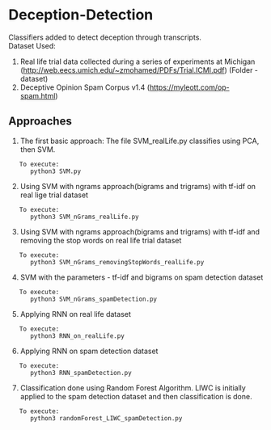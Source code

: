 # Deception-Detection

Classifiers added to detect deception through transcripts.
<br />Dataset Used: 
1. Real life trial data collected during a series of experiments at Michigan (http://web.eecs.umich.edu/~zmohamed/PDFs/Trial.ICMI.pdf) (Folder - dataset)
2. Deceptive Opinion Spam Corpus v1.4 (https://myleott.com/op-spam.html)

## Approaches

1. The first basic approach: The file SVM_realLife.py classifies using PCA, then SVM. 
```
   To execute:
      python3 SVM.py
```

2. Using SVM with ngrams approach(bigrams and trigrams) with tf-idf on real lige trial dataset
```
   To execute:
      python3 SVM_nGrams_realLife.py
```

3.  Using SVM with ngrams approach(bigrams and trigrams) with tf-idf and removing the stop words on real life trial dataset
```
   To execute:
      python3 SVM_nGrams_removingStopWords_realLife.py
```

4. SVM with the parameters - tf-idf and bigrams on spam detection dataset
```
   To execute:
      python3 SVM_nGrams_spamDetection.py
```

5. Applying RNN on real life dataset
```
   To execute:
      python3 RNN_on_realLife.py
```

6. Applying RNN on spam detection dataset
```
   To execute:
      python3 RNN_spamDetection.py
```

7. Classification done using Random Forest Algorithm. LIWC is initially applied to the spam detection dataset and then classification is done.
```
   To execute:
      python3 randomForest_LIWC_spamDetection.py
```
